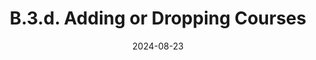 ---
slug: /pages/vi-policies-for-middlebury-institute-online/vi-b-academic-policies/b-3-policies-concerning-enrollment-payment/b-3-d-adding-dropping-courses
title: B.3.d. Adding or Dropping Courses
date: 2024-08-23
---